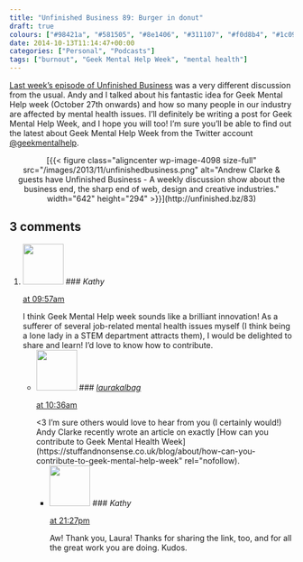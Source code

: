 ```yaml
---
title: "Unfinished Business 89: Burger in donut"
draft: true
colours: ["#98421a", "#581505", "#8e1406", "#311107", "#f0d8b4", "#1c0903", "#d5c9bf"]
date: 2014-10-13T11:14:47+00:00
categories: ["Personal", "Podcasts"]
tags: ["burnout", "Geek Mental Help Week", "mental health"]
---
```


[Last week’s episode of Unfinished Business](http://unfinished.bz/89) was a very different discussion from the usual. Andy and I talked about his fantastic idea for Geek Mental Help week (October 27th onwards) and how so many people in our industry are affected by mental health issues. I’ll definitely be writing a post for Geek Mental Help Week, and I hope you will too! I’m sure you’ll be able to find out the latest about Geek Mental Help Week from the Twitter account [@geekmentalhelp](https://twitter.com/geekmentalhelp).

<p style="text-align: center;">[{{< figure class="aligncenter wp-image-4098 size-full" src="/images/2013/11/unfinishedbusiness.png" alt="Andrew Clarke &amp; guests have Unfinished Business - A weekly discussion show about the business end, the sharp end of web, design and creative industries." width="642" height="294" >}}](http://unfinished.bz/83)</p>



## 3 comments

<ol class="commentlist">
	<li class="comment even thread-even depth-1" id="li-comment-151412">
			<div class="comment-author vcard">
			<img alt='' src='https://secure.gravatar.com/avatar/2cb96c29c8bb3cd04a799c71a78c3635?s=72&amp;d=mm&amp;r=g' srcset='https://secure.gravatar.com/avatar/2cb96c29c8bb3cd04a799c71a78c3635?s=144&amp;d=mm&amp;r=g 2x' class='avatar avatar-72 photo' height='72' width='72' />
### <cite class="fn">Kathy</cite>
		</div>
		<aside class="comment-meta commentmetadata"><p><a href="#comment-151412"><time datetime="2016-10-11T09:57:13+00:00" pubdate class="published">
		 at <span class="hours">09:57am</span></time></a></p>
	</aside>
	<div class="comment-entry">
		I think Geek Mental Help week sounds like a brilliant innovation! As a sufferer of several job-related mental health issues myself (I think being a lone lady in a STEM department attracts them), I would be delighted to share and learn! I’d love to know how to contribute.
	</div>
	<ul class="children">
		<li class="comment byuser comment-author-laurakalbag bypostauthor odd alt depth-2" id="li-comment-151413">
			<div class="comment-author vcard">
			<img alt='' src='https://secure.gravatar.com/avatar/1fdeaf38709c0e27b603515b052903f6?s=72&amp;d=mm&amp;r=g' srcset='https://secure.gravatar.com/avatar/1fdeaf38709c0e27b603515b052903f6?s=144&amp;d=mm&amp;r=g 2x' class='avatar avatar-72 photo' height='72' width='72' />
### <cite class="fn"><a href='http://laurakalbag.wpengine.com' rel='external nofollow' class='url'>laurakalbag</a></cite>
		</div>
		<aside class="comment-meta commentmetadata"><p><a href="#comment-151413"><time datetime="2016-10-11T10:36:30+00:00" pubdate class="published">
		 at <span class="hours">10:36am</span></time></a></p>
	</aside>
	<div class="comment-entry">
		&lt;3 I’m sure others would love to hear from you (I certainly would!) Andy Clarke recently wrote an article on exactly [How can you contribute to Geek Mental Health Week](https://stuffandnonsense.co.uk/blog/about/how-can-you-contribute-to-geek-mental-help-week" rel="nofollow).
	</div>
	<ul class="children">
		<li class="comment even depth-3" id="li-comment-151817">
			<div class="comment-author vcard">
			<img alt='' src='https://secure.gravatar.com/avatar/2cb96c29c8bb3cd04a799c71a78c3635?s=72&amp;d=mm&amp;r=g' srcset='https://secure.gravatar.com/avatar/2cb96c29c8bb3cd04a799c71a78c3635?s=144&amp;d=mm&amp;r=g 2x' class='avatar avatar-72 photo' height='72' width='72' />
### <cite class="fn">Kathy</cite>
		</div>
		<aside class="comment-meta commentmetadata"><p><a href="#comment-151817"><time datetime="2016-10-19T21:27:31+00:00" pubdate class="published">
		 at <span class="hours">21:27pm</span></time></a></p>
	</aside>
	<div class="comment-entry">
		Aw! Thank you, Laura! Thanks for sharing the link, too, and for all the great work you are doing. Kudos.
		</div>

		




</li>
</ol>
